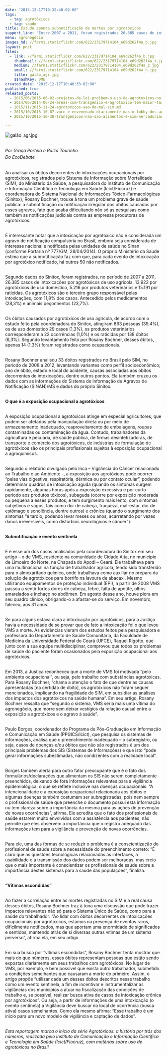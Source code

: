 ```yaml
---
date: "2015-12-17T10:32:40-02:00"
tags:
  - tag: agrotóxicos
  - tag: saúde
title: Estudo aponta subnotificação de mortes por agrotóxicos
support_line: "Entre 2007 a 2011, foram registrados 26.385 casos de intoxicações por agrotóxicos de uso agrícola, 13.922 de uso doméstico, 5.216 por produtos veterinários e 15.191 por raticidas."
menu: agronegócio
images_hd: //farm1.staticflickr.com/622/23179714104_e69d262f4a_b.jpg
layout: post
files:
  - link: //farm1.staticflickr.com/622/23179714104_e69d262f4a_b.jpg
    thumbnail: //farm1.staticflickr.com/622/23179714104_e69d262f4a_t.jpg
    medium: //farm1.staticflickr.com/622/23179714104_e69d262f4a_z.jpg
    small: //farm1.staticflickr.com/622/23179714104_e69d262f4a_n.jpg
    title: galão_agr.jpg
    $$hashKey: 0ME
created_date: "2015-12-17T10:40:33-02:00"
published: true
releated_posts:
  - 2015/06/2015-06-02-projetos-de-lei-proibem-o-uso-de-agrotoxicos-no-rio-grande-do-sul.md
  - 2014/06/2014-06-24-areas-com-transgenico-e-agrotoxico-tem-maior-taxa-de-cancer-aponta-relatorio.md
  - 2015/11/2015-11-24-agrotoxicos-sao-do-mal-sim.md
  - 2015/10/2015-10-07-voce-e-envenenado-diariamente-mas-o-lobby-dos-agrotoxicos-fala-mais-alto.md
  - 2015/10/2015-10-30-transgenicos-nao-sao-alimentos-e-sim-mercadorias-aponta-medico-argentino.md

---
```

<p><img alt="galão_agr.jpg" src="//farm1.staticflickr.com/622/23179714104_e69d262f4a_b.jpg" /></p>

<p><br />
<em><span style="line-height: 20.8px;">Por Gra&ccedil;a Portela e Ra&iacute;za Tourinho<br />
Do&nbsp;EcoDebate</span></em></p>

<p><br />
Ao analisar os &oacute;bitos decorrentes de intoxica&ccedil;&otilde;es ocupacionais por agrot&oacute;xicos, registrados pelo Sistema de Informa&ccedil;&atilde;o sobre Mortalidade (SIM), do Minist&eacute;rio da Sa&uacute;de, a pesquisadora do Instituto de Comunica&ccedil;&atilde;o e Informa&ccedil;&atilde;o Cient&iacute;fica e Tecnologia em Sa&uacute;de (Icict/Fiocruz) e coordenadora do Sistema Nacional de Informa&ccedil;&otilde;es T&oacute;xico-Farmacol&oacute;gicas (Sinitox), Rosany Bochner, trouxe &agrave; tona um problema grave de sa&uacute;de p&uacute;blica: a subnotifica&ccedil;&atilde;o ou notifica&ccedil;&atilde;o irregular dos &oacute;bitos causados por esses agravos, fato que acaba dificultando n&atilde;o s&oacute; as pesquisas como tamb&eacute;m as notifica&ccedil;&otilde;es judiciais contra as empresas produtoras de agrot&oacute;xicos.</p>

<p><br />
&Eacute; interessante notar que a intoxica&ccedil;&atilde;o por agrot&oacute;xico n&atilde;o &eacute; considerada um agravo de notifica&ccedil;&atilde;o compuls&oacute;ria no Brasil, embora seja considerada de interesse nacional e notificada pelas unidades de sa&uacute;de no Sinan (conforme Portaria n&ordm; 777/GM, 28/04/2014). O pr&oacute;prio Minist&eacute;rio da Sa&uacute;de estima que a subnotifica&ccedil;&atilde;o faz com que, para cada evento de intoxica&ccedil;&atilde;o por agrot&oacute;xico notificado, h&aacute; outros 50 n&atilde;o notificados.</p>

<p><br />
Segundo dados do Sinitox, foram registrados, no per&iacute;odo de 2007 a 2011, 26.385 casos de intoxica&ccedil;&otilde;es por agrot&oacute;xicos de uso agr&iacute;cola, 13.922 por agrot&oacute;xicos de uso dom&eacute;stico, 5.216 por produtos veterin&aacute;rios e 15.191 por raticidas. Os agrot&oacute;xicos s&atilde;o o terceiro grupo respons&aacute;vel pelas intoxica&ccedil;&otilde;es, com 11,8% dos casos. Antecedido pelos medicamentos (28,3%) e animais pe&ccedil;onhentos (23,7%).</p>

<p><br />
Os &oacute;bitos causados por agrot&oacute;xicos de uso agr&iacute;cola, de acordo com o estudo feito pela coordenadora do Sinitox, atingiram 863 pessoas (39,4%), os de uso dom&eacute;stico 29 casos (1,3%), os produtos veterin&aacute;rios corresponderam a 22 ocorr&ecirc;ncias (1,0%) e os raticidas por 138 &oacute;bitos (6,3%). Segundo levantamento feito por Rosany Bochner, desses &oacute;bitos, apenas 14 (1,3%) foram registrados como ocupacionais.</p>

<p><br />
Rosany Bochner analisou 33 &oacute;bitos registrados no Brasil pelo SIM, no per&iacute;odo de 2008 a 2012, levantando variantes como perfil socioecon&ocirc;mico; ano de &oacute;bito, estado e local do acidente, causas associadas aos &oacute;bitos decorrentes de intoxica&ccedil;&otilde;es, dentre outros pontos. Ela tamb&eacute;m cruzou os dados com as informa&ccedil;&otilde;es do Sistema de Informa&ccedil;&atilde;o de Agravos de Notifica&ccedil;&atilde;o (SINAN)/MS e dados do pr&oacute;prio Sinitox.</p>

<p><br />
<strong>O que &eacute; a exposi&ccedil;&atilde;o ocupacional a agrot&oacute;xicos</strong></p>

<p><br />
A exposi&ccedil;&atilde;o ocupacional a agrot&oacute;xicos atinge em especial agricultores, que podem ser afetados pela manipula&ccedil;&atilde;o direta ou por meio de armazenamento inadequado, reaproveitamento de embalagens, roupas contaminadas ou contamina&ccedil;&atilde;o da &aacute;gua. Contudo, trabalhadores da agricultura e pecu&aacute;ria, de sa&uacute;de p&uacute;blica, de firmas desintetizadoras, de transporte e com&eacute;rcio dos agrot&oacute;xicos, de ind&uacute;strias de formula&ccedil;&atilde;o de agrot&oacute;xicos s&atilde;o os principais profissionais sujeitos &agrave; exposi&ccedil;&atilde;o ocupacional a agroqu&iacute;micos.</p>

<p><br />
Segundo o relat&oacute;rio divulgado pelo Inca &ndash; Vigil&acirc;ncia do C&acirc;ncer relacionado ao Trabalho e ao Ambiente -, a exposi&ccedil;&atilde;o aos agrot&oacute;xicos pode ocorrer &ldquo;pelas vias digestiva, respirat&oacute;ria, d&eacute;rmica ou por contato ocular&rdquo;, podendo determinar quadros de intoxica&ccedil;&atilde;o aguda (quando os sintomas surgem rapidamente, algumas horas ap&oacute;s a exposi&ccedil;&atilde;o excessiva e por curto per&iacute;odo aos produtos t&oacute;xicos), subaguda (ocorre por exposi&ccedil;&atilde;o moderada ou pequena a esses produtos, e tem surgimento mais lento, com sintomas subjetivos e vagos, tais como dor de cabe&ccedil;a, fraqueza, mal-estar, dor de est&ocirc;mago e sonol&ecirc;ncia, dentre outros) e cr&ocirc;nica (quando o surgimento dos sintomas &ldquo;&eacute; tardio, podendo levar meses ou anos, acarretando por vezes danos irrevers&iacute;veis, como dist&uacute;rbios neurol&oacute;gicos e c&acirc;ncer&rdquo;).</p>

<p><br />
<strong>Subnotifica&ccedil;&atilde;o e evento sentinela</strong></p>

<p><br />
E &eacute; esse um dos casos analisados pela coordenadora do Sinitox em seu artigo &ndash; o de VMS, residente na comunidade de Cidade Alta, no munic&iacute;pio de Limoeiro do Norte, na Chapada do Apodi &ndash; Cear&aacute;. Ele trabalhava para uma multinacional na fun&ccedil;&atilde;o de trabalhador agr&iacute;cola, tendo sido transferido para o almoxarifado qu&iacute;mico, onde trabalhava como auxiliar no preparo da solu&ccedil;&atilde;o de agrot&oacute;xicos para borrifo na lavoura de abacaxi. Mesmo utilizando equipamentos de prote&ccedil;&atilde;o individual (EPI), a partir de 2008 VMS passou a sentir fortes dores de cabe&ccedil;a, febre, falta de apetite, olhos amarelados e incha&ccedil;o no abd&ocirc;men. Em agosto desse ano, houve piora em seu quadro cl&iacute;nico, obrigando-o a afastar-se do servi&ccedil;o. Em novembro, faleceu, aos 31 anos.</p>

<p><br />
Se para alguns estava clara a intoxica&ccedil;&atilde;o por agrot&oacute;xicos, para a Justi&ccedil;a havia a necessidade de se provar que de fato a intoxica&ccedil;&atilde;o foi o que levou VMS a morte. As evid&ecirc;ncias vieram dos estudos feitos pela pesquisadora e professora do Departamento de Sa&uacute;de Comunit&aacute;ria, da Faculdade de Medicina da Universidade Federal do Cear&aacute; (UFCE), Raquel Rigotto, que junto com a sua equipe multidisciplinar, comprovou que todos os problemas de sa&uacute;de do paciente foram ocasionados pela exposi&ccedil;&atilde;o ocupacional aos agrot&oacute;xicos.</p>

<p><br />
Em 2013, a Justi&ccedil;a reconheceu que a morte de VMS foi motivada &ldquo;pelo ambiente ocupacional&rdquo;, ou seja, pelo trabalho com subst&acirc;ncias agrot&oacute;xicas. Para Rosany Bochner, &ldquo;chama a aten&ccedil;&atilde;o o fato de que dentre as causas apresentadas [na certid&atilde;o de &oacute;bito], os agrot&oacute;xicos n&atilde;o foram sequer mencionados, implicando na fragilidade do SIM, em subsidiar as an&aacute;lises dos impactos dos agrot&oacute;xicos na sa&uacute;de humana&rdquo;. Em seu artigo, Rosany Bochner ressalta que &ldquo;segundo o sistema, VMS seria mais uma v&iacute;tima do agroneg&oacute;cio, que morre sem deixar vest&iacute;gios da rela&ccedil;&atilde;o causal entre a exposi&ccedil;&atilde;o a agrot&oacute;xicos e o agravo &agrave; sa&uacute;de&rdquo;.</p>

<p><br />
Paulo Borges, coordenador do Programa de P&oacute;s-Gradua&ccedil;&atilde;o em Informa&ccedil;&atilde;o e Comunica&ccedil;&atilde;o em Sa&uacute;de (PPGICS/Icict), que pesquisa os sistemas de informa&ccedil;&otilde;es, analisa que o preenchimento inadequado &ndash; o subregistro, ou seja, casos de doen&ccedil;as e/ou &oacute;bitos que n&atilde;o s&atilde;o registrados &eacute; um dos principais problemas dos SIS (Sistemas de Informa&ccedil;&otilde;es) e que isto &ldquo;pode gerar informa&ccedil;&otilde;es subestimadas, n&atilde;o condizentes com a realidade local&rdquo;.</p>

<p><br />
Borges tamb&eacute;m alerta para outro fator preocupante que &eacute; o fato dos formul&aacute;rios/declara&ccedil;&otilde;es que alimentam os SIS n&atilde;o serem completamente preenchidos, deixando de fora informa&ccedil;&otilde;es relevantes para a vigil&acirc;ncia epidemiol&oacute;gica, o que se reflete inclusive nas doen&ccedil;as ocupacionais: &ldquo;A intencionalidade e a exposi&ccedil;&atilde;o ocupacional relacionada aos &oacute;bitos e algumas doen&ccedil;as tamb&eacute;m costumam ser subregistradas, pois nem sempre o profissional de sa&uacute;de que preenche o documento possui esta informa&ccedil;&atilde;o ou tem clareza sobre a import&acirc;ncia da mesma para as a&ccedil;&otilde;es de preven&ccedil;&atilde;o de novas ocorr&ecirc;ncias&rdquo;, afirma. Ele acredita que o fato dos profissionais de sa&uacute;de estarem muito envolvidos com a assist&ecirc;ncia aos pacientes, n&atilde;o permite que eles observem a import&acirc;ncia que o registro adequado das informa&ccedil;&otilde;es tem para a vigil&acirc;ncia e preven&ccedil;&atilde;o de novas ocorr&ecirc;ncias.</p>

<p><br />
Para ele, uma das formas de se reduzir o problema &eacute; a conscientiza&ccedil;&atilde;o do profissional de sa&uacute;de sobre a necessidade do preenchimento correto: &ldquo;&Eacute; claro que as quest&otilde;es tecnol&oacute;gicas relacionadas as interfaces, a usabilidade e a transmiss&atilde;o dos dados podem ser melhoradas, mas creio que o mais importante &eacute; conscientizar os profissionais de sa&uacute;de sobre a import&acirc;ncia destes sistemas para a sa&uacute;de das popula&ccedil;&otilde;es&rdquo;, finaliza.</p>

<p><br />
<strong>&ldquo;V&iacute;timas escondidas&rdquo;</strong></p>

<p><br />
Ao fazer a correla&ccedil;&atilde;o entre as mortes registradas no SIM e a real causa desses &oacute;bitos, Rosany Bochner traz &agrave; tona uma discuss&atilde;o que pode trazer impactos relevantes n&atilde;o s&oacute; para o Sistema &Uacute;nico de Sa&uacute;de, como para a sa&uacute;de do trabalhador: &ldquo;Ao lidar com &oacute;bitos decorrentes de intoxica&ccedil;&otilde;es ocupacionais por agrot&oacute;xicos, estamos na presen&ccedil;a de eventos raros, dificilmente notificados, mas que aportam uma enormidade de significados e sentidos, mantendo atr&aacute;s de si diversas outras v&iacute;timas de um sistema perverso&rdquo;, afirma ela, em seu artigo.</p>

<p><br />
Em sua busca por &ldquo;v&iacute;timas escondidas&rdquo;, Rosany Bochner tenta mostrar que mais do que n&uacute;meros, esses &oacute;bitos representam pessoas que est&atilde;o sendo expostas diariamente em seus trabalhos com agrot&oacute;xicos. No lugar de VMS, por exemplo, &eacute; bem poss&iacute;vel que exista outro trabalhador, submetido a condi&ccedil;&otilde;es semelhantes que causaram a morte do primeiro. Assim, o artigo prop&otilde;e &ldquo;utilizar cada um desses &oacute;bitos descritos nesse trabalho como um evento sentinela, a fim de incentivar e instrumentalizar as vigil&acirc;ncias dos munic&iacute;pios a atuar na fiscaliza&ccedil;&atilde;o das condi&ccedil;&otilde;es de trabalho e, se poss&iacute;vel, realizar busca ativa de casos de intoxica&ccedil;&atilde;o cr&ocirc;nica por agrot&oacute;xicos&rdquo;. Ou seja, a partir de informa&ccedil;&otilde;es de uma intoxica&ccedil;&atilde;o (o evento sentinela) a Vigil&acirc;ncia deve buscar no local de ocorr&ecirc;ncia (busca ativa) casos semelhantes. Como ela mesmo afirma: &ldquo;Esse trabalho &eacute; um in&iacute;cio para um novo modelo de vigil&acirc;ncia e capta&ccedil;&atilde;o de dados&rdquo;.</p>

<p><br />
<em>Esta reportagem marca o in&iacute;cio da s&eacute;rie Agrot&oacute;xicos: a hist&oacute;ria por tr&aacute;s dos n&uacute;meros, realizada pelo Instituto de Comunica&ccedil;&atilde;o e Informa&ccedil;&atilde;o Cient&iacute;fica e Tecnologia em Sa&uacute;de (Icict/Fiocruz), com mat&eacute;rias sobre uso de agrot&oacute;xicos no Brasil.</em></p>
